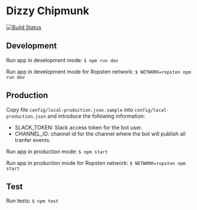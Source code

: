 # Dizzy Chipmunk

[![Build Status](https://travis-ci.org/ealmansi/dizzy-chipmunk.svg?branch=master)](https://travis-ci.org/ealmansi/dizzy-chipmunk)

## Development

Run app in development mode: `$ npm run dev`

Run app in development mode for Ropsten network: `$ NETWORK=ropsten npm run dev`

## Production

Copy file `config/local-production.json.sample` into `config/local-production.json` and introduce the following information:

- SLACK_TOKEN: Slack access token for the bot user.
- CHANNEL_ID: channel id for the channel where the bot will publish all tranfer events.

Run app in production mode: `$ npm start`

Run app in production mode for Ropsten network: `$ NETWORK=ropsten npm start`

## Test

Run tests: `$ npm test`
